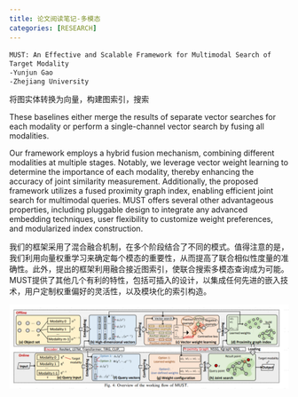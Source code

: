 ```yaml
---
title: 论文阅读笔记-多模态
categories: [RESEARCH]
---
```


```
MUST: An Effective and Scalable Framework for Multimodal Search of Target Modality
-Yunjun Gao
-Zhejiang University
```

将图实体转换为向量，构建图索引，搜索

These baselines either merge the results of separate vector searches for each modality or perform a single-channel vector search by fusing all modalities.

Our framework employs a hybrid fusion mechanism, combining different modalities at multiple stages. Notably, we leverage vector weight learning to determine the importance of each modality, thereby enhancing the accuracy of joint similarity measurement. Additionally, the proposed framework utilizes a fused proximity graph index, enabling efficient joint search for multimodal queries. MUST offers several other advantageous properties, including pluggable design to integrate any advanced embedding techniques, user flexibility to customize weight preferences, and modularized index construction.

我们的框架采用了混合融合机制，在多个阶段结合了不同的模式。值得注意的是，我们利用向量权重学习来确定每个模态的重要性，从而提高了联合相似性度量的准确性。此外，提出的框架利用融合接近图索引，使联合搜索多模态查询成为可能。MUST提供了其他几个有利的特性，包括可插入的设计，以集成任何先进的嵌入技术，用户定制权重偏好的灵活性，以及模块化的索引构造。

![image-20240201171622543](./assets/images/2024-02-01-论文阅读笔记-多模态/image-20240201171622543.png)